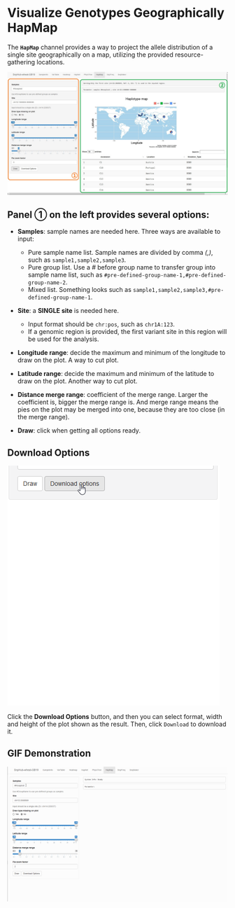 # Visualize Genotypes Geographically HapMap

The **`HapMap`** channel provides a way to project the allele distribution of a single site geographically on a map, utilizing the provided resource-gathering locations.

![HapMap tag](./../img/HapMap-2.jpg)

## Panel ① on the left provides several options:
- **Samples**: sample names are needed here. Three ways are available to input:
	- Pure sample name list. Sample names are divided by comma *(,)*, such as `sample1,sample2,sample3`.
	- Pure group list. Use a *#* before group name to transfer group into sample name list, such as `#pre-defined-group-name-1,#pre-defined-group-name-2`. 
	- Mixed list. Something looks such as `sample1,sample2,sample3,#pre-defined-group-name-1`.

- **Site**: a **SINGLE site** is needed here.
	- Input format should be `chr:pos`, such as `chr1A:123`.
	- If a genomic region is provided, the first variant site in this region will be used for the analysis.

- **Longitude range**: decide the maximum and minimum of the longitude to draw on the plot. A way to cut plot.

- **Latitude range**: decide the maximum and minimum of the latitude  to draw on the plot. Another way to cut plot.

- **Distance merge range**: coefficient of the merge range. Larger the coefficient is, bigger the merge range is. And merge range means the pies on the plot may be merged into one, because they are too close (in the merge range).

- **Draw**: click when getting all options ready.

## Download Options

![Download options](./../img/Download-options-2.gif)

Click the **Download Options** button, and then you can select format, width and height of the plot shown as the result. Then, click `Download` to download it.

## GIF Demonstration

![GIF Demonstration of HapMap](./../img/HapMap-0.gif)